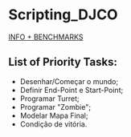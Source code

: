 # Scripting_DJCO
[INFO + BENCHMARKS](http://codeplea.com/game-scripting-languages)

List of Priority Tasks:
-----------------------
* Desenhar/Começar o mundo;
* Definir End-Point e Start-Point;
* Programar Turret;
* Programar "Zombie";
* Modelar Mapa Final;
* Condição de vitória.
